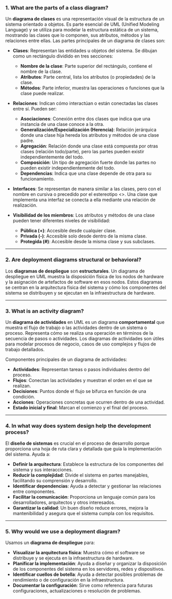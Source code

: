 ### 1. What are the parts of a class diagram?

Un **diagrama de clases** es una representación visual de la estructura de un sistema orientado a objetos. Es parte esencial de UML (Unified Modeling Language) y se utiliza para modelar la estructura estática de un sistema, mostrando las clases que lo componen, sus atributos, métodos y las relaciones entre ellas. Las partes principales de un diagrama de clases son:

- **Clases**: Representan las entidades u objetos del sistema. Se dibujan como un rectángulo dividido en tres secciones:
  - **Nombre de la clase**: Parte superior del rectángulo, contiene el nombre de la clase.
  - **Atributos**: Parte central, lista los atributos (o propiedades) de la clase.
  - **Métodos**: Parte inferior, muestra las operaciones o funciones que la clase puede realizar.

- **Relaciones**: Indican cómo interactúan o están conectadas las clases entre sí. Pueden ser:
  - **Asociaciones**: Conexión entre dos clases que indica que una instancia de una clase conoce a la otra.
  - **Generalización/Especialización (Herencia)**: Relación jerárquica donde una clase hija hereda los atributos y métodos de una clase padre.
  - **Agregación**: Relación donde una clase está compuesta por otras clases (relación todo/parte), pero las partes pueden existir independientemente del todo.
  - **Composición**: Un tipo de agregación fuerte donde las partes no pueden existir independientemente del todo.
  - **Dependencias**: Indica que una clase depende de otra para su funcionamiento.

- **Interfaces**: Se representan de manera similar a las clases, pero con el nombre en cursiva o precedido por el estereotipo <<interface>>. Una clase que implementa una interfaz se conecta a ella mediante una relación de realización.

- **Visibilidad de los miembros**: Los atributos y métodos de una clase pueden tener diferentes niveles de visibilidad:
  - **Pública (+)**: Accesible desde cualquier clase.
  - **Privada (-)**: Accesible solo desde dentro de la misma clase.
  - **Protegida (#)**: Accesible desde la misma clase y sus subclases.

---

### 2. Are deployment diagrams structural or behavioral?

Los **diagramas de despliegue** son **estructurales**. Un diagrama de despliegue en UML muestra la disposición física de los nodos de hardware y la asignación de artefactos de software en esos nodos. Estos diagramas se centran en la arquitectura física del sistema y cómo los componentes del sistema se distribuyen y se ejecutan en la infraestructura de hardware.

---

### 3. What is an activity diagram?

Un **diagrama de actividades** en UML es un diagrama **comportamental** que muestra el flujo de trabajo o las actividades dentro de un sistema o proceso. Representa cómo se realiza una operación en términos de la secuencia de pasos o actividades. Los diagramas de actividades son útiles para modelar procesos de negocio, casos de uso complejos y flujos de trabajo detallados.

Componentes principales de un diagrama de actividades:
- **Actividades**: Representan tareas o pasos individuales dentro del proceso.
- **Flujos**: Conectan las actividades y muestran el orden en el que se realizan.
- **Decisiones**: Puntos donde el flujo se bifurca en función de una condición.
- **Acciones**: Operaciones concretas que ocurren dentro de una actividad.
- **Estado inicial y final**: Marcan el comienzo y el final del proceso.

---

### 4. In what way does system design help the development process?

El **diseño de sistemas** es crucial en el proceso de desarrollo porque proporciona una hoja de ruta clara y detallada que guía la implementación del sistema. Ayuda a:

- **Definir la arquitectura**: Establece la estructura de los componentes del sistema y sus interacciones.
- **Reducir la complejidad**: Divide el sistema en partes manejables, facilitando su comprensión y desarrollo.
- **Identificar dependencias**: Ayuda a detectar y gestionar las relaciones entre componentes.
- **Facilitar la comunicación**: Proporciona un lenguaje común para los desarrolladores, arquitectos y otros interesados.
- **Garantizar la calidad**: Un buen diseño reduce errores, mejora la mantenibilidad y asegura que el sistema cumpla con los requisitos.

---

### 5. Why would we use a deployment diagram?

Usamos un **diagrama de despliegue** para:

- **Visualizar la arquitectura física**: Muestra cómo el software se distribuye y se ejecuta en la infraestructura de hardware.
- **Planificar la implementación**: Ayuda a diseñar y organizar la disposición de los componentes del sistema en los servidores, redes y dispositivos.
- **Identificar cuellos de botella**: Ayuda a detectar posibles problemas de rendimiento o de configuración en la infraestructura.
- **Documentar la configuración**: Sirve como referencia para futuras configuraciones, actualizaciones o resolución de problemas.

